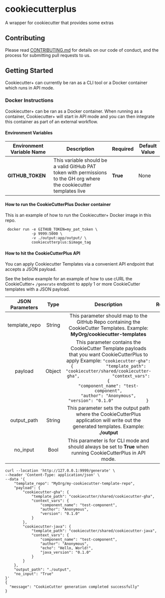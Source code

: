 # cookiecutterplus
A wrapper for cookiecutter that provides some extras

## Contributing
Please read [CONTRIBUTING.md](CONTRIBUTING.md) for details on our code of conduct, and the process for submitting pull requests to us.

## Getting Started
Cookiecutter+ can currently be ran as a CLI tool or a Docker container which runs in API mode.


### Docker Instructions
Cookiecutter+ can be ran as a Docker container.  When running as a container, Cookiecutter+ will start in API mode and you can then integrate this container as part of an external workflow.

#### Environment Variables
| Environment Variable Name | Description                                                                                                           | Required | Default Value |
|---------------------------|-----------------------------------------------------------------------------------------------------------------------|----------|---------------|
| **GITHUB_TOKEN**          | This variable should be a valid GitHub PAT token with permissions to the GH org where the cookiecutter templates live | **True** |          None |

#### How to run the CookieCutterPlus Docker container
This is an example of how to run the Cookiecutter+ Docker image in this repo.
```
 docker run -e GITHUB_TOKEN=my_pat_token \
            -p 9999:5000 \
            -v ./output:app/output/ \
            cookiecutterplus:$image_tag
```

#### How to hit the CookieCutterPlus API
You can apply Cookiecutter Templates via a convenient API endpoint that accepts a JSON payload.

See the below example for an example of how to use cURL the CookieCutter+ `/generate` endpoint to apply 1 or more CookieCutter templates with a JSON payload.

| **JSON Parameters** | **Type** |                                                                                                                                                                                     **Description**                                                                                                                                                                                     | **Required** | **Default Value** |
|:-------------------:|:--------:|:---------------------------------------------------------------------------------------------------------------------------------------------------------------------------------------------------------------------------------------------------------------------------------------------------------------------------------------------------------------------------------------:|:------------:|:-----------------:|
| template_repo       | String   | This parameter should map to the GitHub Repo containing the CookieCutter Templates.  Example: **MyOrg/cookiecutter-templates**                                                                                                                                                                                                                                                          |     **True** |              None |
| payload             | Object   | This parameter contains the CookieCutter Template payloads that you want CookieCutterPlus to apply  Example: ```"cookiecutter-gha": {             "template_path": "cookiecutter/shared/cookiecutter-gha",             "context_vars": {                 "component_name": "test-component",                 "author": "Anonymous",                 "version": "0.1.0"             }``` |     **True** |                   |
| output_path         | String   | This parameter sets the output path where the CookieCutterPlus application will write out the generated templates.  Example: **./output**                                                                                                                                                                                                                                               |     **True** |              None |
| no_input            | Bool     | This parameter is for CLI mode and should always be set to **True** when running CookieCutterPlus in API mode.                                                                                                                                                                                                                                                                          |     **True** |              True |

```
curl --location 'http://127.0.0.1:9999/generate' \
--header 'Content-Type: application/json' \
--data '{
    "template_repo": "MyOrg/my-cookiecutter-template-repo",
    "payload": {
        "cookiecutter-gha": {
            "template_path": "cookiecutter/shared/cookiecutter-gha",
            "context_vars": {
                "component_name": "test-component",
                "author": "Anonymous",
                "version": "0.1.0"
            }
        },
        "cookiecutter-java": {
            "template_path": "cookiecutter/shared/cookiecutter-java",
            "context_vars": {
                "component_name": "test-component",
                "author": "Anonymous",
                "echo": "Hello, World!",
                "java_version": "0.1.0"
            }
        }
    },
    "output_path": "./output",
    "no_input": "True"
}'
{
  "message": "CookieCutter generation completed successfully"
}
```
